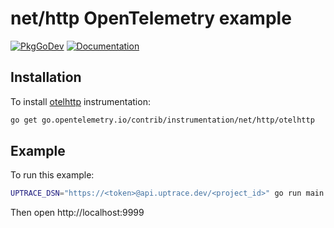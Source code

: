 # net/http OpenTelemetry example

[![PkgGoDev](https://pkg.go.dev/badge/go.opentelemetry.io/contrib/instrumentation/net/http/otelhttp)](https://pkg.go.dev/go.opentelemetry.io/contrib/instrumentation/net/http/otelhttp)
[![Documentation](https://img.shields.io/badge/uptrace-documentation-informational)](https://docs.uptrace.dev/go/opentelemetry-net-http/)

## Installation

To install
[otelhttp](https://github.com/open-telemetry/opentelemetry-go-contrib/tree/master/instrumentation/net/http/otelhttp)
instrumentation:

```bash
go get go.opentelemetry.io/contrib/instrumentation/net/http/otelhttp
```

## Example

To run this example:

```bash
UPTRACE_DSN="https://<token>@api.uptrace.dev/<project_id>" go run main.go
```

Then open http://localhost:9999
